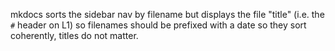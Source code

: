 mkdocs sorts the sidebar nav by filename but displays the file "title" (i.e. the `#` header on L1) so filenames should be prefixed with a date so they sort coherently, titles do not matter.

